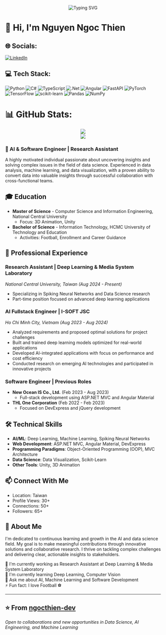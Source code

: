 <div align="center">
  <img src="https://readme-typing-svg.herokuapp.com?font=Fira+Code&pause=1000&width=435&lines=AI+Engineer+%7C+Software+Developer;Machine+Learning+%7C+Deep+Learning" alt="Typing SVG" />
</div>


# 👋 Hi, I'm Nguyen Ngoc Thien

## 🌐 Socials:
[![LinkedIn](https://img.shields.io/badge/LinkedIn-%230077B5.svg?logo=linkedin&logoColor=white)](https://linkedin.com/in/nguyen-ngoc-thien-331ab425b) 

## 💻 Tech Stack:
![Python](https://img.shields.io/badge/python-3670A0?style=for-the-badge&logo=python&logoColor=ffdd54) 
![C#](https://img.shields.io/badge/c%23-%23239120.svg?style=for-the-badge&logo=c-sharp&logoColor=white) 
![TypeScript](https://img.shields.io/badge/typescript-%23007ACC.svg?style=for-the-badge&logo=typescript&logoColor=white)
![.Net](https://img.shields.io/badge/.NET-5C2D91?style=for-the-badge&logo=.net&logoColor=white) 
![Angular](https://img.shields.io/badge/angular-%23DD0031.svg?style=for-the-badge&logo=angular&logoColor=white) 
![FastAPI](https://img.shields.io/badge/FastAPI-005571?style=for-the-badge&logo=fastapi) 
![PyTorch](https://img.shields.io/badge/PyTorch-%23EE4C2C.svg?style=for-the-badge&logo=PyTorch&logoColor=white) 
![TensorFlow](https://img.shields.io/badge/TensorFlow-%23FF6F00.svg?style=for-the-badge&logo=TensorFlow&logoColor=white) 
![scikit-learn](https://img.shields.io/badge/scikit--learn-%23F7931E.svg?style=for-the-badge&logo=scikit-learn&logoColor=white)
![Pandas](https://img.shields.io/badge/pandas-%23150458.svg?style=for-the-badge&logo=pandas&logoColor=white) 
![NumPy](https://img.shields.io/badge/numpy-%23013243.svg?style=for-the-badge&logo=numpy&logoColor=white)

# 📊 GitHub Stats:
<div align="center">
  <img src="https://github-readme-stats.vercel.app/api?username=ngocthien2306&theme=dark&hide_border=false&include_all_commits=false&count_private=false" /><br/>
<!--   <img src="https://github-readme-streak-stats.herokuapp.com/?user=ngocthien2306&theme=dark&hide_border=false" /><br/> -->
  <img src="https://github-readme-stats.vercel.app/api/top-langs/?username=ngocthien2306&theme=dark&hide_border=false&include_all_commits=false&count_private=false&layout=compact" />
</div>

### 🎯 AI & Software Engineer | Research Assistant

A highly motivated individual passionate about uncovering insights and solving complex issues in the field of data science. Experienced in data analysis, machine learning, and data visualization, with a proven ability to convert data into valuable insights through successful collaboration with cross-functional teams.

## 🎓 Education
- **Master of Science** - Computer Science and Information Engineering, National Central University
  - Focus: 3D Animation, Unity
- **Bachelor of Science** - Information Technology, HCMC University of Technology and Education
  - Activities: Football, Enrollment and Career Guidance

## 💼 Professional Experience

### Research Assistant | Deep Learning & Media System Laboratory
*National Central University, Taiwan (Aug 2024 - Present)*
- Specializing in Spiking Neural Networks and Data Science research
- Part-time position focused on advanced deep learning applications

### AI Fullstack Engineer | I-SOFT JSC
*Ho Chi Minh City, Vietnam (Aug 2023 - Aug 2024)*
- Analyzed requirements and proposed optimal solutions for project challenges
- Built and trained deep learning models optimized for real-world applications
- Developed AI-integrated applications with focus on performance and cost efficiency
- Conducted research on emerging AI technologies and participated in innovative projects

### Software Engineer | Previous Roles
- **New Ocean IS Co., Ltd.** (Feb 2023 - Aug 2023)
  - Full-stack development using ASP.NET MVC and Angular Material
- **THL One Corporation** (Feb 2022 - Feb 2023)
  - Focused on DevExpress and jQuery development

## 🛠 Technical Skills
- **AI/ML**: Deep Learning, Machine Learning, Spiking Neural Networks
- **Web Development**: ASP.NET MVC, Angular Material, DevExpress
- **Programming Paradigms**: Object-Oriented Programming (OOP), MVC Architecture
- **Data Science**: Data Visualization, Scikit-Learn
- **Other Tools**: Unity, 3D Animation

## 📫 Connect With Me
- Location: Taiwan
- Profile Views: 30+
- Connections: 50+
- Followers: 65+

## 🌟 About Me
I'm dedicated to continuous learning and growth in the AI and data science field. My goal is to make meaningful contributions through innovative solutions and collaborative research. I thrive on tackling complex challenges and delivering clear, actionable insights to stakeholders.

🔭 I'm currently working as Research Assistant at Deep Learning & Media System Laboratory<br>
🌱 I'm currently learning Deep Learning, Computer Vision<br>
💬 Ask me about AI, Machine Learning and Software Development<br>
⚡ Fun fact: I love Football ⚽

---
⭐️ From [ngocthien-dev](https://github.com/ngocthien2306)
---
*Open to collaborations and new opportunities in Data Science, AI Engineering, and Machine Learning*

